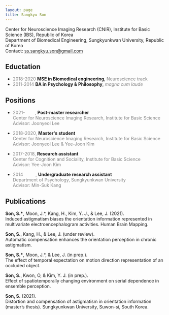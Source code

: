 ```yaml
---
layout: page
title: Sangkyu Son
---
```

Center for Neuroscience Imaging Research (CNIR), Institute for Basic Science (IBS), Republic of Korea <br>
Department of Biomedical Engineering, Sungkyunkwan University, Republic of Korea<br>
Contact: <ss.sangkyu.son@gmail.com>

## Eductation
-  <span style="color:gray">2018-2020</span> **MSE in Biomedical engineering**, <span style="color:gray">Neuroscience track</span>
-  <span style="color:gray">2011-2014</span> **BA in Psychology & Philosophy**, <span style="color:gray">*magna cum laude*</span>

## Positions
- <span style="color:gray">2021-&nbsp;&nbsp;&nbsp;&nbsp;&nbsp;&nbsp;&nbsp;&nbsp;,</span> **Post-master researcher** <br> 
<span style="color:gray">Center for Neuroscience Imaging Research, Institute for Basic Science</span><br>
<span style="color:gray">Advisor: Joonyeol Lee</span>

- <span style="color:gray">2018-2020,</span> **Master's student**<br> 
<span style="color:gray">Center for Neuroscience Imaging Research, Institute for Basic Science</span> <br> 
<span style="color:gray">Advisor: Joonyeol Lee & Yee-Joon Kim</span>

- <span style="color:gray">2017-2018,</span> **Research assistant** <br> 
<span style="color:gray">Center for Cognition and Sociality, Institute for Basic Science</span> <br> 
<span style="color:gray">Advisor: Yee-Joon Kim</span>

- <span style="color:gray">2014&nbsp;&nbsp;&nbsp;&nbsp;&nbsp;&nbsp;&nbsp;&nbsp;&nbsp;&nbsp;,</span> **Undergraduate research assistant** <br> 
<span style="color:gray">Department of Psychology, Sungkyunkwan University</span> <br> 
<span style="color:gray">Advisor: Min-Suk Kang</span>

## Publications

**Son, S.\***, Moon, J.\*, Kang, H., Kim, Y. J., & Lee, J. (2021). <br> 
Induced astigmatism biases the orientation information represented in multivariate electroencephalogram activities. Human Brain Mapping. <br>

**Son, S.**, Kang, H., & Lee, J. (under review). <br>
Automatic compensation enhances the orientation perception in chronic astigmatism. <br>

**Son, S.\***, Moon, J.\*, & Lee, J. (in prep.). <br>
The effect of temporal expectation on motion direction representation of an occluded object. <br>

**Son, S.**, Kwon, O, & Kim, Y. J. (in prep.). <br> 
Effect of spatiotemporally changing environment on serial dependence in ensemble perception. <br>

**Son, S.** (2021). <br>
Distortion and compensation of astigmatism in orientation information (master’s thesis). Sungkyunkwan University, Suwon-si, South Korea. <br>
